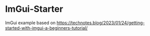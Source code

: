 # ImGui-Starter
ImGui example based on https://technotes.blog/2023/01/24/getting-started-with-imgui-a-beginners-tutorial/
